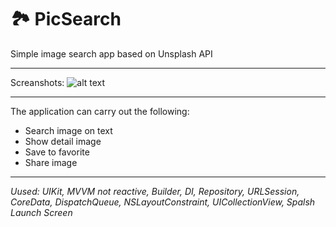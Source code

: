 # 🏞 PicSearch
Simple image search app based on Unsplash API
___
Screanshots: 
![alt text](https://lh3.googleusercontent.com/pw/AL9nZEWRYI8HjW8J0yNNCa7knI9EGTM7q6Gi3yWrOF7o68aTR39iyOB_aUB0bfbat-8acXRHP0NDG6WxTbiQs208ZchiTNU6FqelHZQvRNOkPMs2tMctognM6ukxJ6AEmrwHezBCPr9NGwWtp7NquR-kvJHM=w1500-h800-no?authuser=0)
___
The application can carry out the following:
* Search image on text
* Show detail image
* Save to favorite
* Share image
___
_Uused: UIKit, MVVM not reactive, Builder, DI, Repository, URLSession, CoreData, DispatchQueue, NSLayoutConstraint, UICollectionView, Spalsh Launch Screen_
